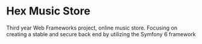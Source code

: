 # Hex Music Store
 Third year Web Frameworks project, online music store.
 Focusing on creating a stable and secure back end by utilizing the Symfony 6 framework
